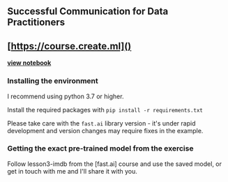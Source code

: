 ## Successful Communication for Data Practitioners
## [https://course.create.ml]() 


**[view notebook](explaining_predictions_awdlstm.ipynb)**

### Installing the environment

I recommend using python 3.7 or higher.

Install the required packages with `pip install -r requirements.txt`

Please take care with the `fast.ai` library version - it's under rapid development and version changes may require fixes in the example.

### Getting the exact pre-trained model from the exercise

Follow lesson3-imdb from the [fast.ai] course and use the saved model, or get in touch with me and I'll share it with you.